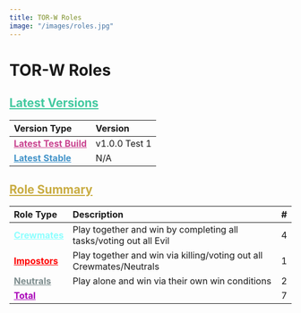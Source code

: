 ```yaml
---
title: TOR-W Roles
image: "/images/roles.jpg"
---
```

# TOR-W Roles

## <a href="#latest-versions" style="color:#42c99f">Latest Versions</a>
| Version Type | Version |
|:--------- |:----------- |
| <a href="/changelogs/tor-w/dev.html" style="color:#c9428f">**Latest Test Build**</a> | v1.0.0 Test 1 |
| <a href="/changelogs/tor-w/stable.html" style="color:#4293c9">**Latest Stable**</a> | N/A |

## <a href="#role-summary" style="color:#c9ac42">Role Summary</a>
| Role Type | Description | # |
|:--------- |:----------- |:-:|
| <a href="/roles/tor-w/crewmates/crewmates.html" style="color:#8cffff">**Crewmates**</a> |  Play together and win by completing all tasks/voting out all Evil | 4 |
| <a href="/roles/tor-w/impostors/impostors.html" style="color:#FF0000">**Impostors**</a> |  Play together and win via killing/voting out all Crewmates/Neutrals | 1 |
| <a href="/roles/tor-w/neutrals/neutrals.html" style="color:#7c8c8d">**Neutrals**</a> |  Play alone and win via their own win conditions | 2 |
| <a href="#total" style="color:#a800b8">**Total**</a> |  | 7 |